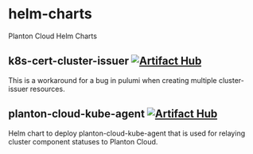 # helm-charts

Planton Cloud Helm Charts

## k8s-cert-cluster-issuer [![Artifact Hub](https://img.shields.io/endpoint?url=https://artifacthub.io/badge/repository/k8s-cert-cluster-issuer)](https://artifacthub.io/packages/search?repo=k8s-cert-cluster-issuer)

This is a workaround for a bug in pulumi when creating multiple cluster-issuer resources.

## planton-cloud-kube-agent [![Artifact Hub](https://img.shields.io/endpoint?url=https://artifacthub.io/badge/repository/planton-cloud-kube-agent)](https://artifacthub.io/packages/search?repo=planton-cloud-kube-agent)

Helm chart to deploy planton-cloud-kube-agent that is used for relaying cluster component statuses to Planton Cloud.
